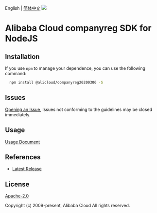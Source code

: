English | [简体中文](README-CN.md)
![](https://aliyunsdk-pages.alicdn.com/icons/AlibabaCloud.svg)

# Alibaba Cloud companyreg SDK for NodeJS

## Installation
If you use `npm` to manage your dependence, you can use the following command:

```sh
  npm install @alicloud/companyreg20200306 -S
```

## Issues
[Opening an Issue](https://github.com/aliyun/alibabacloud-typescript-sdk/issues/new), Issues not conforming to the guidelines may be closed immediately.

## Usage
[Usage Document](https://github.com/aliyun/alibabacloud-typescript-sdk/blob/master/docs/Usage-EN.md#quick-examples)

## References
* [Latest Release](https://github.com/aliyun/alibabacloud-typescript-sdk/)

## License
[Apache-2.0](http://www.apache.org/licenses/LICENSE-2.0)

Copyright (c) 2009-present, Alibaba Cloud All rights reserved.
